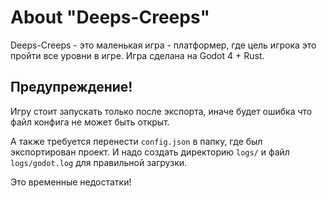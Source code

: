 # About "Deeps-Creeps"
Deeps-Creeps - это маленькая игра - платформер, где цель игрока это пройти все уровни в игре.
Игра сделана на Godot 4 + Rust.

## Предупреждение!
Игру стоит запускать только после экспорта, 
иначе будет ошибка что файл конфига не может быть открыт. 

А также требуется перенести `config.json` в папку, где был экспортирован проект.
И надо создать директорию `logs/` и файл `logs/godot.log` для правильной загрузки.

Это временные недостатки!
